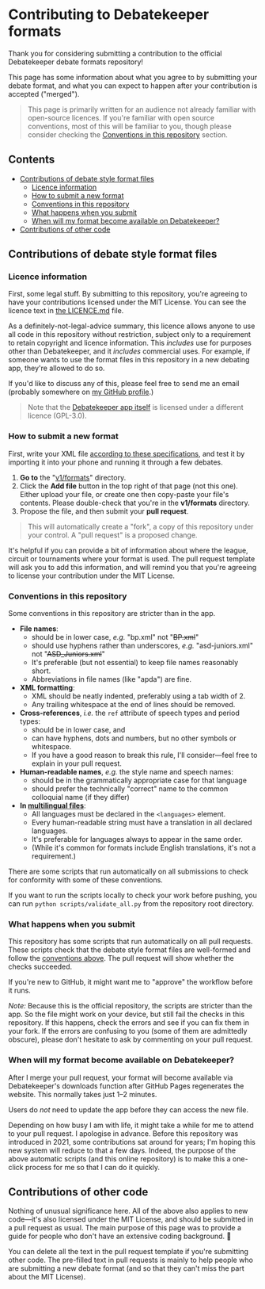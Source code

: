 Contributing to Debatekeeper formats
====================================

Thank you for considering submitting a contribution to the official Debatekeeper debate formats repository!

This page has some information about what you agree to by submitting your debate format, and what you can expect to happen after your contribution is accepted ("merged").

> This page is primarily written for an audience not already familiar with open-source licences. If you're familiar with open source conventions, most of this will be familiar to you, though please consider checking the [Conventions in this repository](#conventions-in-this-repository) section.

Contents
--------

* [Contributions of debate style format files](#contributions-of-debate-style-format-files)
   * [Licence information](#licence-information)
   * [How to submit a new format](#how-to-submit-a-new-format)
   * [Conventions in this repository](#conventions-in-this-repository)
   * [What happens when you submit](#what-happens-when-you-submit)
   * [When will my format become available on Debatekeeper?](#when-will-my-format-become-available-on-debatekeeper)
* [Contributions of other code](#contributions-of-other-code)

Contributions of debate style format files
------------------------------------------

### Licence information

First, some legal stuff. By submitting to this repository, you're agreeing to have your contributions licensed under the MIT License. You can see the licence text in [the LICENCE.md](https://github.com/czlee/debatekeeper-formats/tree/main/LICENCE.md) file.

As a definitely-not-legal-advice summary, this licence allows anyone to use all code in this repository without restriction, subject only to a requirement to retain copyright and licence information. This _includes_ use for purposes other than Debatekeeper, and it _includes_ commercial uses. For example, if someone wants to use the format files in this repository in a new debating app, they're allowed to do so.

If you'd like to discuss any of this, please feel free to send me an email (probably somewhere on [my GitHub profile](https://github.com/czlee/).)

> Note that the [Debatekeeper app itself](https://github.com/czlee/debatekeeper) is licensed under a different licence (GPL-3.0).

### How to submit a new format

First, write your XML file [according to these specifications](https://github.com/czlee/debatekeeper/wiki/Writing-your-own-custom-debate-format-file), and test it by importing it into your phone and running it through a few debates.

1. **Go to** the "[v1/formats](https://github.com/czlee/debatekeeper-formats/tree/main/v1/formats)" directory.
2. Click the **Add file** button in the top right of that page (not this one). Either upload your file, or create one then copy-paste your file's contents. Please double-check that you're in the **v1/formats** directory.
3. Propose the file, and then submit your **pull request**.

> This will automatically create a "fork", a copy of this repository under your control. A "pull request" is a proposed change.

It's helpful if you can provide a bit of information about where the league, circuit or tournaments where your format is used. The pull request template will ask you to add this information, and will remind you that you're agreeing to license your contribution under the MIT License.

### Conventions in this repository

Some conventions in this repository are stricter than in the app.

- **File names**:
  - should be in lower case, _e.g._ "bp.xml" not "~~BP.xml~~"
  - should use hyphens rather than underscores, _e.g._ "asd-juniors.xml" not "~~ASD_Juniors.xml~~"
  - It's preferable (but not essential) to keep file names reasonably short.
  - Abbreviations in file names (like "apda") are fine.
- **XML formatting**:
  - XML should be neatly indented, preferably using a tab width of 2.
  - Any trailing whitespace at the end of lines should be removed.
- **Cross-references**, _i.e._ the `ref` attribute of speech types and period types:
  - should be in lower case, and
  - can have hyphens, dots and numbers, but no other symbols or whitespace.
  - If you have a good reason to break this rule, I'll consider—feel free to explain in your pull request.
- **Human-readable names**, _e.g._ the style name and speech names:
  - should be in the grammatically appropriate case for that language
  - should prefer the technically "correct" name to the common colloquial name (if they differ)
- **In [multilingual files](https://github.com/czlee/debatekeeper/wiki/Writing-your-own-custom-debate-format-file#multilingual-formats)**:
  - All languages must be declared in the `<languages>` element.
  - Every human-readable string must have a translation in all declared languages.
  - It's preferable for languages always to appear in the same order.
  - (While it's common for formats include English translations, it's not a requirement.)

There are some scripts that run automatically on all submissions to check for conformity with some of these conventions.

If you want to run the scripts locally to check your work before pushing, you can run `python scripts/validate_all.py` from the repository root directory.

### What happens when you submit

This repository has some scripts that run automatically on all pull requests. These scripts check that the debate style format files are well-formed and follow the [conventions above](#conventions-in-this-repository). The pull request will show whether the checks succeeded.

If you're new to GitHub, it might want me to "approve" the workflow before it runs.

_Note:_ Because this is the official repository, the scripts are stricter than the app. So the file might work on your device, but still fail the checks in this repository. If this happens, check the errors and see if you can fix them in your fork. If the errors are confusing to you (some of them are admittedly obscure), please don't hesitate to ask by commenting on your pull request.

### When will my format become available on Debatekeeper?

After I merge your pull request, your format will become available via Debatekeeper's downloads function after GitHub Pages regenerates the website. This normally takes just 1–2 minutes.

Users do _not_ need to update the app before they can access the new file.

Depending on how busy I am with life, it might take a while for me to attend to your pull request. I apologise in advance. Before this repository was introduced in 2021, some contributions sat around for years; I'm hoping this new system will reduce to that a few days. Indeed, the purpose of the above automatic scripts (and this online repository) is to make this a one-click process for me so that I can do it quickly.

Contributions of other code
---------------------------

Nothing of unusual significance here. All of the above also applies to new code—it's also licensed under the MIT License, and should be submitted in a pull request as usual. The main purpose of this page was to provide a guide for people who don't have an extensive coding background. 🙂

You can delete all the text in the pull request template if you're submitting other code. The pre-filled text in pull requests is mainly to help people who are submitting a new debate format (and so that they can't miss the part about the MIT License).
